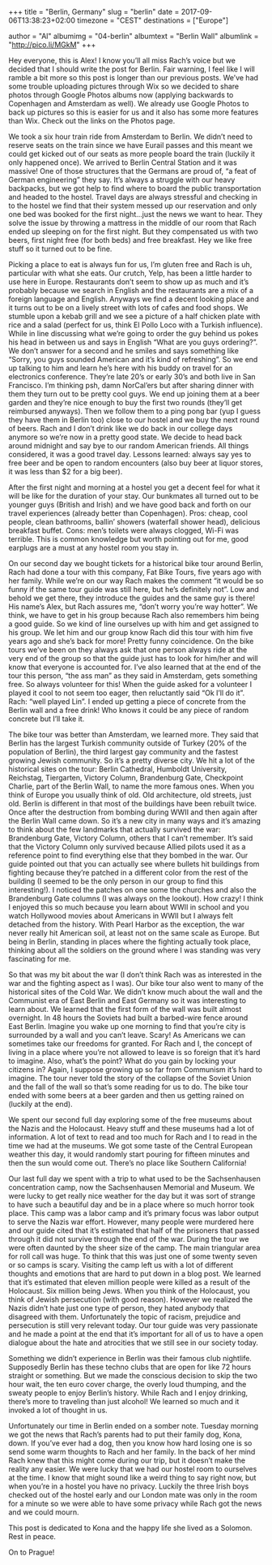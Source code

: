 +++
title = "Berlin, Germany"
slug = "berlin"
date = 2017-09-06T13:38:23+02:00
timezone = "CEST"
destinations = ["Europe"]

author = "Al"
albumimg = "04-berlin"
albumtext = "Berlin Wall"
albumlink = "http://pico.li/MGkM"
+++

Hey everyone, this is Alex! I know you’ll all miss Rach’s voice but we decided that I should write the post for Berlin. Fair warning, I feel like I will ramble a bit more so this post is longer than our previous posts. We’ve had some trouble uploading pictures through Wix so we decided to share photos through Google Photos albums now (applying backwards to Copenhagen and Amsterdam as well). We already use Google Photos to back up pictures so this is easier for us and it also has some more features than Wix. Check out the links on the Photos page.

We took a six hour train ride from Amsterdam to Berlin. We didn’t need to reserve seats on the train since we have Eurail passes and this meant we could get kicked out of our seats as more people board the train (luckily it only happened once). We arrived to Berlin Central Station and it was massive! One of those structures that the Germans are proud of, “a feat of German engineering” they say. It’s always a struggle with our heavy backpacks, but we got help to find where to board the public transportation and headed to the hostel. Travel days are always stressful and checking in to the hostel we find that their system messed up our reservation and only one bed was booked for the first night…just the news we want to hear. They solve the issue by throwing a mattress in the middle of our room that Rach ended up sleeping on for the first night. But they compensated us with two beers, first night free (for both beds) and free breakfast. Hey we like free stuff so it turned out to be fine.

Picking a place to eat is always fun for us, I’m gluten free and Rach is uh, particular with what she eats. Our crutch, Yelp, has been a little harder to use here in Europe. Restaurants don’t seem to show up as much and it’s probably because we search in English and the restaurants are a mix of a foreign language and English. Anyways we find a decent looking place and it turns out to be on a lively street with lots of cafes and food shops. We stumble upon a kebab grill and we see a picture of a half chicken plate with rice and a salad (perfect for us, think El Pollo Loco with a Turkish influence). While in line discussing what we’re going to order the guy behind us pokes his head in between us and says in English “What are you guys ordering?”. We don’t answer for a second and he smiles and says something like “Sorry, you guys sounded American and it’s kind of refreshing”. So we end up talking to him and learn he’s here with his buddy on travel for an electronics conference. They’re late 20’s or early 30’s and both live in San Francisco. I’m thinking psh, damn NorCal’ers but after sharing dinner with them they turn out to be pretty cool guys. We end up joining them at a beer garden and they’re nice enough to buy the first two rounds (they’ll get reimbursed anyways). Then we follow them to a ping pong bar (yup I guess they have them in Berlin too) close to our hostel and we buy the next round of beers. Rach and I don’t drink like we do back in our college days anymore so we’re now in a pretty good state. We decide to head back around midnight and say bye to our random American friends. All things considered, it was a good travel day. Lessons learned: always say yes to free beer and be open to random encounters (also buy beer at liquor stores, it was less than $2 for a big beer).

After the first night and morning at a hostel you get a decent feel for what it will be like for the duration of your stay. Our bunkmates all turned out to be younger guys (British and Irish) and we have good back and forth on our travel experiences (already better than Copenhagen). Pros: cheap, cool people, clean bathrooms, ballin’ showers (waterfall shower head), delicious breakfast buffet. Cons: men’s toilets were always clogged, Wi-Fi was terrible. This is common knowledge but worth pointing out for me, good earplugs are a must at any hostel room you stay in.

On our second day we bought tickets for a historical bike tour around Berlin, Rach had done a tour with this company, Fat Bike Tours, five years ago with her family. While we’re on our way Rach makes the comment “it would be so funny if the same tour guide was still here, but he’s definitely not”. Low and behold we get there, they introduce the guides and the same guy is there! His name’s Alex, but Rach assures me, “don’t worry you’re way hotter”. We think, we have to get in his group because Rach also remembers him being a good guide. So we kind of line ourselves up with him and get assigned to his group. We let him and our group know Rach did this tour with him five years ago and she’s back for more! Pretty funny coincidence. On the bike tours we’ve been on they always ask that one person always ride at the very end of the group so that the guide just has to look for him/her and will know that everyone is accounted for. I’ve also learned that at the end of the tour this person, “the ass man” as they said in Amsterdam, gets something free. So always volunteer for this! When the guide asked for a volunteer I played it cool to not seem too eager, then reluctantly said “Ok I’ll do it”. Rach: “well played Lin”. I ended up getting a piece of concrete from the Berlin wall and a free drink! Who knows it could be any piece of random concrete but I’ll take it.

The bike tour was better than Amsterdam, we learned more. They said that Berlin has the largest Turkish community outside of Turkey (20% of the population of Berlin), the third largest gay community and the fastest growing Jewish community. So it’s a pretty diverse city. We hit a lot of the historical sites on the tour: Berlin Cathedral, Humboldt University, Reichstag, Tiergarten, Victory Column, Brandenburg Gate, Checkpoint Charlie, part of the Berlin Wall, to name the more famous ones. When you think of Europe you usually think of old. Old architecture, old streets, just old. Berlin is different in that most of the buildings have been rebuilt twice. Once after the destruction from bombing during WWII and then again after the Berlin Wall came down. So it’s a new city in many ways and it’s amazing to think about the few landmarks that actually survived the war: Brandenburg Gate, Victory Column, others that I can’t remember. It’s said that the Victory Column only survived because Allied pilots used it as a reference point to find everything else that they bombed in the war. Our guide pointed out that you can actually see where bullets hit buildings from fighting because they’re patched in a different color from the rest of the building (I seemed to be the only person in our group to find this interesting!). I noticed the patches on one some the churches and also the Brandenburg Gate columns (I was always on the lookout). How crazy! I think I enjoyed this so much because you learn about WWII in school and you watch Hollywood movies about Americans in WWII but I always felt detached from the history. With Pearl Harbor as the exception, the war never really hit American soil, at least not on the same scale as Europe. But being in Berlin, standing in places where the fighting actually took place, thinking about all the soldiers on the ground where I was standing was very fascinating for me.

So that was my bit about the war (I don’t think Rach was as interested in the war and the fighting aspect as I was). Our bike tour also went to many of the historical sites of the Cold War. We didn’t know much about the wall and the Communist era of East Berlin and East Germany so it was interesting to learn about. We learned that the first form of the wall was built almost overnight. In 48 hours the Soviets had built a barbed-wire fence around East Berlin. Imagine you wake up one morning to find that you’re city is surrounded by a wall and you can’t leave. Scary! As Americans we can sometimes take our freedoms for granted. For Rach and I, the concept of living in a place where you’re not allowed to leave is so foreign that it’s hard to imagine. Also, what’s the point? What do you gain by locking your citizens in? Again, I suppose growing up so far from Communism it’s hard to imagine. The tour never told the story of the collapse of the Soviet Union and the fall of the wall so that’s some reading for us to do. The bike tour ended with some beers at a beer garden and then us getting rained on (luckily at the end).

We spent our second full day exploring some of the free museums about the Nazis and the Holocaust. Heavy stuff and these museums had a lot of information. A lot of text to read and too much for Rach and I to read in the time we had at the museums. We got some taste of the Central European weather this day, it would randomly start pouring for fifteen minutes and then the sun would come out. There’s no place like Southern California!

Our last full day we spent with a trip to what used to be the Sachsenhausen concentration camp, now the Sachsenhausen Memorial and Museum. We were lucky to get really nice weather for the day but it was sort of strange to have such a beautiful day and be in a place where so much horror took place. This camp was a labor camp and it’s primary focus was labor output to serve the Nazis war effort. However, many people were murdered here and our guide cited that it’s estimated that half of the prisoners that passed through it did not survive through the end of the war. During the tour we were often daunted by the sheer size of the camp. The main triangular area for roll call was huge. To think that this was just one of some twenty seven or so camps is scary. Visiting the camp left us with a lot of different thoughts and emotions that are hard to put down in a blog post. We learned that it’s estimated that eleven million people were killed as a result of the Holocaust. Six million being Jews. When you think of the Holocaust, you think of Jewish persecution (with good reason). However we realized the Nazis didn’t hate just one type of person, they hated anybody that disagreed with them. Unfortunately the topic of racism, prejudice and persecution is still very relevant today. Our tour guide was very passionate and he made a point at the end that it’s important for all of us to have a open dialogue about the hate and atrocities that we still see in our society today.

Something we didn’t experience in Berlin was their famous club nightlife. Supposedly Berlin has these techno clubs that are open for like 72 hours straight or something. But we made the conscious decision to skip the two hour wait, the ten euro cover charge, the overly loud thumping, and the sweaty people to enjoy Berlin’s history. While Rach and I enjoy drinking, there’s more to traveling than just alcohol! We learned so much and it invoked a lot of thought in us.

Unfortunately our time in Berlin ended on a somber note. Tuesday morning we got the news that Rach’s parents had to put their family dog, Kona, down. If you’ve ever had a dog, then you know how hard losing one is so send some warm thoughts to Rach and her family. In the back of her mind Rach knew that this might come during our trip, but it doesn’t make the reality any easier. We were lucky that we had our hostel room to ourselves at the time. I know that might sound like a weird thing to say right now, but when you’re in a hostel you have no privacy. Luckily the three Irish boys checked out of the hostel early and our London mate was only in the room for a minute so we were able to have some privacy while Rach got the news and we could mourn.

This post is dedicated to Kona and the happy life she lived as a Solomon. Rest in peace.

On to Prague!
